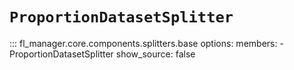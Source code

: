 # `ProportionDatasetSplitter`

::: fl_manager.core.components.splitters.base
    options:
      members:
      - ProportionDatasetSplitter
      show_source: false
